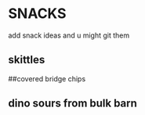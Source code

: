 # SNACKS
add snack ideas and u might git them
## skittles
##covered bridge chips



## dino sours from bulk barn
